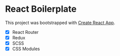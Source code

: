 # React Boilerplate
This project was bootstrapped with [Create React App](https://github.com/facebookincubator/create-react-app).

- [x] React Router
- [x] Redux
- [x] SCSS
- [x] CSS Modules
